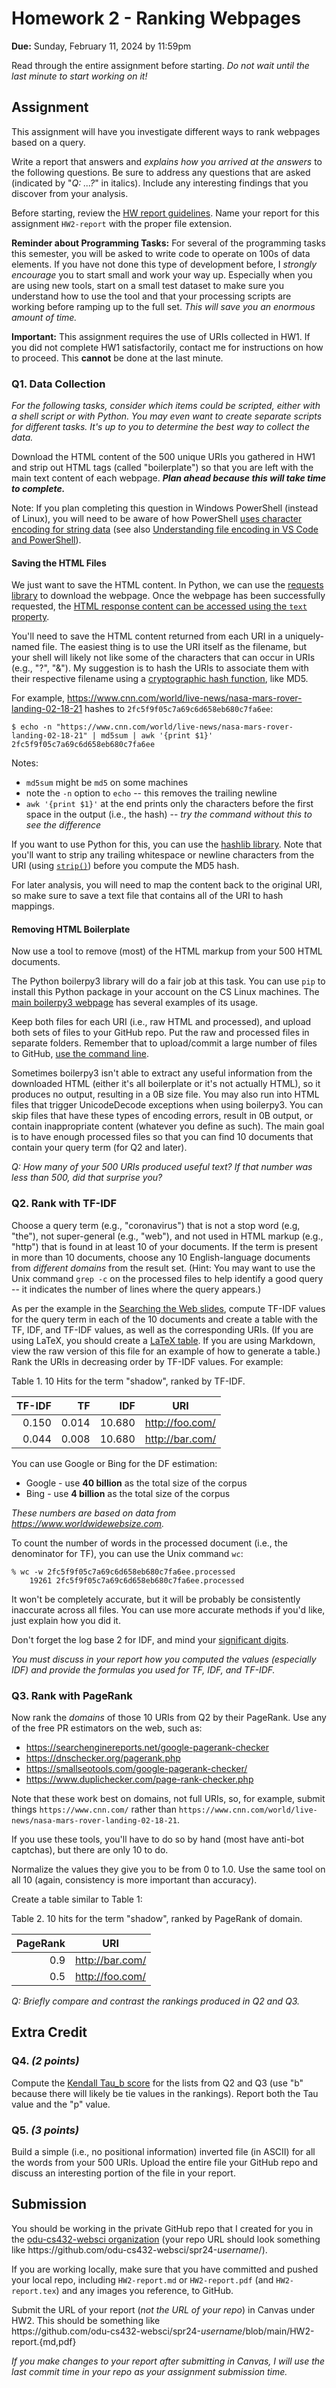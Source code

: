 # Homework 2 - Ranking Webpages
**Due:** Sunday, February 11, 2024 by 11:59pm

Read through the entire assignment before starting.  *Do not wait until the last minute to start working on it!* 
 
## Assignment

This assignment will have you investigate different ways to rank webpages based on a query.  

Write a report that answers and *explains how you arrived at the answers* to the following questions.  Be sure to address any questions that are asked (indicated by "*Q: ...?*" in italics). Include any interesting findings that you discover from your analysis.
 
Before starting, review the [HW report guidelines](getting-started/reports.md).  Name your report for this assignment `HW2-report` with the proper file extension. 

**Reminder about Programming Tasks:** For several of the programming tasks this semester, you will be asked to write code to operate on 100s of data elements.  If you have not done this type of development before, I *strongly encourage* you to start small and work your way up.  Especially when you are using new tools, start on a small test dataset to make sure you understand how to use the tool and that your processing scripts are working before ramping up to the full set. *This will save you an enormous amount of time.*

**Important:** This assignment requires the use of URIs collected in HW1. If you did not complete HW1 satisfactorily, contact me for instructions on how to proceed. This **cannot** be done at the last minute.

### Q1. Data Collection

*For the following tasks, consider which items could be scripted, either with a shell script or with Python.  You may even want to create separate scripts for different tasks.  It's up to you to determine the best way to collect the data.*

Download the HTML content of the 500 unique URIs you gathered in HW1 and strip out HTML tags (called "boilerplate") so that you are left with the main text content of each webpage.  ***Plan ahead because this will take time to complete.***

Note: If you plan completing this question in Windows PowerShell (instead of Linux), you will need to be aware of how PowerShell [uses character encoding for string data](https://docs.microsoft.com/en-us/powershell/module/microsoft.powershell.core/about/about_character_encoding?view=powershell-7.1) (see also [Understanding file encoding in VS Code and PowerShell](https://docs.microsoft.com/en-us/powershell/scripting/dev-cross-plat/vscode/understanding-file-encoding?view=powershell-7.1)).

#### Saving the HTML Files

We just want to save the HTML content.  In Python, we can use the [requests library](https://requests.readthedocs.io/en/latest/) to download the webpage. Once the webpage has been successfully requested, the [HTML response content can be accessed using the `text` property](https://requests.readthedocs.io/en/latest/user/quickstart/#response-content).

You'll need to save the HTML content returned from each URI in a uniquely-named file.  The easiest thing is to use the URI itself as the filename, but your shell will likely not like some of the characters that can occur in URIs (e.g., "?", "&").  My suggestion is to hash the URIs to associate them with their respective filename using a [cryptographic hash function](https://en.wikipedia.org/wiki/Cryptographic_hash_function), like MD5.  

For example, https://www.cnn.com/world/live-news/nasa-mars-rover-landing-02-18-21 hashes to `2fc5f9f05c7a69c6d658eb680c7fa6ee`:
```console
$ echo -n "https://www.cnn.com/world/live-news/nasa-mars-rover-landing-02-18-21" | md5sum | awk '{print $1}'
2fc5f9f05c7a69c6d658eb680c7fa6ee
```
Notes:
* `md5sum` might be `md5` on some machines
* note the `-n` option to `echo` -- this removes the trailing newline
* `awk '{print $1}'` at the end prints only the characters before the first space in the output (i.e., the hash) -- *try the command without this to see the difference*

If you want to use Python for this, you can use the [hashlib library](https://docs.python.org/3/library/hashlib.html). Note that you'll want to strip any trailing whitespace or newline characters from the URI (using [`strip()`](https://www.w3schools.com/python/ref_string_strip.asp)) before you compute the MD5 hash.

For later analysis, you will need to map the content back to the original URI, so make sure to save a text file that contains all of the URI to hash mappings.

#### Removing HTML Boilerplate

Now use a tool to remove (most) of the HTML markup from your 500 HTML documents. 

The Python boilerpy3 library will do a fair job at this task.  You can use `pip` to install this Python package in your account on the CS Linux machines.  The [main boilerpy3 webpage](https://pypi.org/project/boilerpy3/) has several examples of its usage.

Keep both files for each URI (i.e., raw HTML and processed), and upload both sets of files to your GitHub repo. Put the raw and processed files in separate folders.  Remember that to upload/commit a large number of files to GitHub, [use the command line](https://docs.github.com/en/github/managing-files-in-a-repository/adding-a-file-to-a-repository-using-the-command-line).

Sometimes boilerpy3 isn't able to extract any useful information from the downloaded HTML (either it's all boilerplate or it's not actually HTML), so it produces no output, resulting in a 0B size file.  You may also run into HTML files that trigger UnicodeDecode exceptions when using boilerpy3.  You can skip files that have  these types of encoding errors, result in 0B output, or contain inappropriate content (whatever you define as such).  The main goal is to have enough processed files so that you can find 10 documents that contain your query term (for Q2 and later).

*Q: How many of your 500 URIs produced useful text?  If that number was less than 500, did that surprise you?* 

### Q2. Rank with TF-IDF

Choose a query term (e.g., "coronavirus") that is not a stop word (e.g, "the"), not super-general (e.g., "web"), and not used in HTML markup (e.g., "http") that is found in at least 10 of your documents.  If the term is present in more than 10 documents, choose any 10 English-language documents from *different domains* from the result set.  (Hint: You may want to use the Unix command `grep -c` on the processed files to help identify a good query -- it indicates the number of lines where the query appears.) 

As per the example in the [Searching the Web slides](https://docs.google.com/presentation/d/1xHWYidHcqPljtvqcGsUXgXU7j6KEFDVXrTftHmkv6OA/edit?usp=sharing), compute TF-IDF values for the query term in each of the 10 documents and create a table with the TF, IDF, and TF-IDF values, as well as the corresponding URIs. (If you are using LaTeX, you should create a [LaTeX table](https://www.overleaf.com/learn/latex/tables).  If you are using Markdown, view the raw version of this file for an example of how to generate a table.) Rank the URIs in decreasing order by TF-IDF values.  For example:

Table 1. 10 Hits for the term "shadow", ranked by TF-IDF.

|TF-IDF	|TF	|IDF	|URI
|------:|--:|---:|---
|0.150	|0.014	|10.680	|http://foo.com/
|0.044	|0.008	|10.680	|http://bar.com/

You can use Google or Bing for the DF estimation:
* Google - use **40 billion** as the total size of the corpus
* Bing - use **4 billion** as the total size of the corpus

*These numbers are based on data from <https://www.worldwidewebsize.com>.*

To count the number of words in the processed document (i.e., the denominator for TF), you can use the Unix command `wc`:

```console
% wc -w 2fc5f9f05c7a69c6d658eb680c7fa6ee.processed
    19261 2fc5f9f05c7a69c6d658eb680c7fa6ee.processed
```
It won't be completely accurate, but it will be probably be consistently inaccurate across all files.  You can use more 
accurate methods if you'd like, just explain how you did it.  

Don't forget the log base 2 for IDF, and mind your [significant digits](https://en.wikipedia.org/wiki/Significant_figures#Rounding_and_decimal_places).

*You must discuss in your report how you computed the values (especially IDF) and provide the formulas you used for TF, IDF, and TF-IDF.*  

### Q3. Rank with PageRank

Now rank the *domains* of those 10 URIs from Q2 by their PageRank.  Use any of the free PR estimators on the web,
such as:
* https://searchenginereports.net/google-pagerank-checker
* https://dnschecker.org/pagerank.php
* https://smallseotools.com/google-pagerank-checker/
* https://www.duplichecker.com/page-rank-checker.php

Note that these work best on domains, not full URIs, so, for example, submit things `https://www.cnn.com/` rather than `https://www.cnn.com/world/live-news/nasa-mars-rover-landing-02-18-21`.

If you use these tools, you'll have to do so by hand (most have anti-bot captchas), but there are only 10 to do.  

Normalize the values they give you to be from 0 to 1.0.  Use the same tool on all 10 (again, consistency is more important than accuracy). 

Create a table similar to Table 1:

Table 2.  10 hits for the term "shadow", ranked by PageRank of domain.

|PageRank	|URI
|-----:|---
|0.9|		http://bar.com/
|0.5	|	http://foo.com/

*Q: Briefly compare and contrast the rankings produced in Q2 and Q3.*

## Extra Credit

### Q4. *(2 points)* 
Compute the [Kendall Tau_b score](https://en.wikipedia.org/wiki/Kendall_rank_correlation_coefficient#Tau-b) for the lists from Q2 and Q3 (use "b" because there will likely be tie values in the rankings). Report both the Tau value and the "p" value.

### Q5. *(3 points)*  
Build a simple (i.e., no positional information) inverted file (in ASCII) for all the words from your 500 URIs.  Upload the entire file your GitHub repo and discuss an interesting portion of the file in your report.

## Submission

You should be working in the private GitHub repo that I created for you in the [odu-cs432-websci organization](https://github.com/odu-cs432-websci/) (your repo URL should look something like https<nolink>://github.com/odu-cs432-websci/spr24-*username*/). 

If you are working locally, make sure that you have committed and pushed your local repo, including `HW2-report.md` or `HW2-report.pdf` (and `HW2-report.tex`) and any images you reference, to GitHub. 

Submit the URL of your report (*not the URL of your repo*) in Canvas under HW2. This should be something like  
https<nolink>://github.com/odu-cs432-websci/spr24-*username*/blob/main/HW2-report.{md,pdf}

*If you make changes to your report after submitting in Canvas, I will use the last commit time in your repo as your assignment submission time.*
